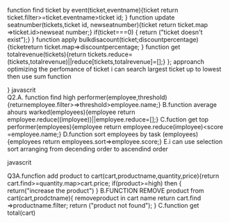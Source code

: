 function find ticket by event(ticket,eventname){ticket return ticket.filter>=ticket.eventname>ticket id;
}
function update seatnumber(tickets,ticket id, newseatnumber){ticket return ticket.map =>ticket.id>newseat number;}
if(ticket===0)
{
return ("ticket doesn't exist");}
}
function apply bulkdisacount(ticket;discountpercentage){ticketreturn ticket.map=>discountpercentage;
}
function get totalrevenue(tickets){return tickets.reduce=(tickets,totalrevenue)||reduce[tickets,totalrevenue]=[];}
};
approanch optimizing the perfomance of ticket i can search largest ticket up to lowest then use sum function

}                                                                                                                                                                          javascrit                                                                                                                                                                
Q2.A. function find high performer(employee,threshold){returnemployee.filter>=>threshold>employee.name;}
B.function average ahours warked(employees){employee return employee.reduce((imployee))||employee.reduce=[];}
C.fuction get top performer(employees){employee return employee.reduce(imployee)<score =employee.name;}
D.function sort employees by task (employees){employees return employees.sort=>employee.score;}
E.i can use selection sort arranging from decending order to ascendind order

   javascrit

   
Q3A.funcfion add product to cart(cart,productname,quantity,price){return cart.find>=quantity.map>cart.price;
if(product>=high) then
{
return("increase the product")
}
B.FUNCTION REMOVE product from cart(cart,prodctname){ removeproduct in cart name return cart.find =>productname.filter;
return ("product not found");
}
C.function get total(cart)
